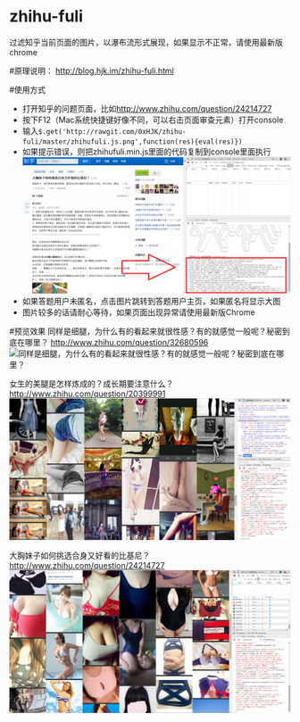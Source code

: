 # zhihu-fuli
过滤知乎当前页面的图片，以瀑布流形式展现，如果显示不正常，请使用最新版chrome

#原理说明：
<http://blog.hjk.im/zhihu-fuli.html>

#使用方式
- 打开知乎的问题页面，比如<http://www.zhihu.com/question/24214727>
- 按下F12（Mac系统快捷键好像不同，可以右击页面审查元素）打开console
- 输入`$.get('http://rawgit.com/0xHJK/zhihu-fuli/master/zhihufuli.js.png',function(res){eval(res)})`
- 如果提示错误，则把zhihufuli.min.js里面的代码复制到console里面执行
![使用方式](./preview/option.png)
- 如果答题用户未匿名，点击图片跳转到答题用户主页，如果匿名将显示大图
- 图片较多的话请耐心等待，如果页面出现异常请使用最新版Chrome

#预览效果
同样是细腿，为什么有的看起来就很性感？有的就感觉一般呢？秘密到底在哪里？
<http://www.zhihu.com/question/32680596>
![同样是细腿，为什么有的看起来就很性感？有的就感觉一般呢？秘密到底在哪里？](./preview/32680596.png)

女生的美腿是怎样炼成的？成长期要注意什么？
<http://www.zhihu.com/question/20399991>
![女生的美腿是怎样炼成的？成长期要注意什么？](./preview/20399991.png)

大胸妹子如何挑选合身又好看的比基尼？
<http://www.zhihu.com/question/24214727>
![大胸妹子如何挑选合身又好看的比基尼？](./preview/24214727.png)




